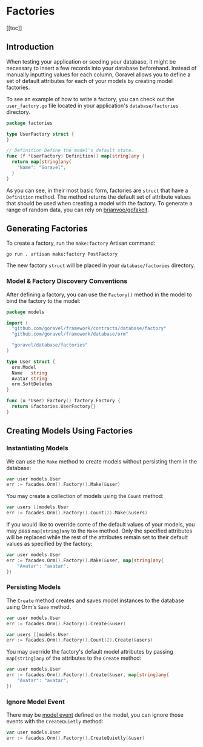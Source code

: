 # Factories

[[toc]]

## Introduction

When testing your application or seeding your database, it might be necessary to insert a few records into your database beforehand. Instead of manually inputting values for each column, Goravel allows you to define a set of default attributes for each of your models by creating model factories.

To see an example of how to write a factory, you can check out the `user_factory.go` file located in your application's `database/factories` directory.

```go
package factories

type UserFactory struct {
}

// Definition Define the model's default state.
func (f *UserFactory) Definition() map[string]any {
  return map[string]any{
    "Name": "Goravel",
  }
}
```

As you can see, in their most basic form, factories are `struct` that have a `Definition` method. The method returns the default set of attribute values that should be used when creating a model with the factory. To generate a range of random data, you can rely on [brianvoe/gofakeit](https://github.com/brianvoe/gofakeit).

## Generating Factories

To create a factory, run the `make:factory` Artisan command:

```
go run . artisan make:factory PostFactory
```

The new factory `struct` will be placed in your `database/factories` directory.

### Model & Factory Discovery Conventions

After defining a factory, you can use the `Factory()` method in the model to bind the factory to the model:

```go
package models

import (
  "github.com/goravel/framework/contracts/database/factory"
  "github.com/goravel/framework/database/orm"

  "goravel/database/factories"
)

type User struct {
  orm.Model
  Name   string
  Avatar string
  orm.SoftDeletes
}

func (u *User) Factory() factory.Factory {
  return &factories.UserFactory{}
}
```

## Creating Models Using Factories

### Instantiating Models

We can use the `Make` method to create models without persisting them in the database:

```go
var user models.User
err := facades.Orm().Factory().Make(&user)
```

You may create a collection of models using the `Count` method:

```go
var users []models.User
err := facades.Orm().Factory().Count(2).Make(&users)
```

If you would like to override some of the default values of your models, you may pass `map[string]any` to the `Make` method. Only the specified attributes will be replaced while the rest of the attributes remain set to their default values as specified by the factory:

```go
var user models.User
err := facades.Orm().Factory().Make(&user, map[string]any{
    "Avatar": "avatar",
})
```

### Persisting Models

The `Create` method creates and saves model instances to the database using Orm's `Save` method.

```go
var user models.User
err := facades.Orm().Factory().Create(&user)

var users []models.User
err := facades.Orm().Factory().Count(2).Create(&users)
```

You may override the factory's default model attributes by passing `map[string]any` of the attributes to the `Create` method:

```go
var user models.User
err := facades.Orm().Factory().Create(&user, map[string]any{
    "Avatar": "avatar",
})
```

### Ignore Model Event

There may be [model event](../orm/getting-started.md#events) defined on the model, you can ignore those events with the `CreateQuietly` method:

```go
var user models.User
err := facades.Orm().Factory().CreateQuietly(&user)
```
